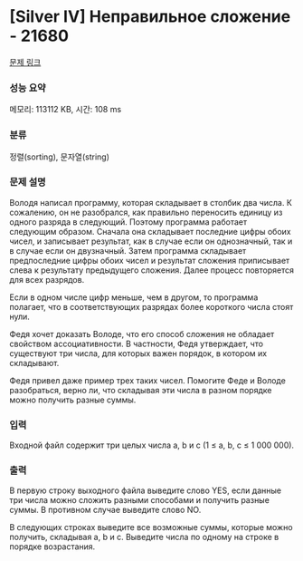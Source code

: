 # [Silver IV] Неправильное сложение - 21680 

[문제 링크](https://www.acmicpc.net/problem/21680) 

### 성능 요약

메모리: 113112 KB, 시간: 108 ms

### 분류

정렬(sorting), 문자열(string)

### 문제 설명

<p>Володя написал программу, которая складывает в столбик два числа. К сожалению, он не разобрался, как правильно переносить единицу из одного разряда в следующий. Поэтому программа работает следующим образом. Сначала она складывает последние цифры обоих чисел, и записывает результат, как в случае если он однозначный, так и в случае если он двузначный. Затем программа складывает предпоследние цифры обоих чисел и результат сложения приписывает слева к результату предыдущего сложения. Далее процесс повторяется для всех разрядов.</p>

<p>Если в одном числе цифр меньше, чем в другом, то программа полагает, что в соответствующих разрядах более короткого числа стоят нули.</p>

<p>Федя хочет доказать Володе, что его способ сложения не обладает свойством ассоциативности. В частности, Федя утверждает, что существуют три числа, для которых важен порядок, в котором их складывают.</p>

<p>Федя привел даже пример трех таких чисел. Помогите Феде и Володе разобраться, верно ли, что складывая эти числа в разном порядке можно получить разные суммы.</p>

### 입력 

 <p>Входной файл содержит три целых числа a, b и c (1 ≤ a, b, c ≤ 1 000 000).</p>

### 출력 

 <p>В первую строку выходного файла выведите слово YES, если данные три числа можно сложить разными способами и получить разные суммы. В противном случае выведите слово NO.</p>

<p>В следующих строках выведите все возможные суммы, которые можно получить, складывая a, b и c. Выведите числа по одному на строке в порядке возрастания.</p>


